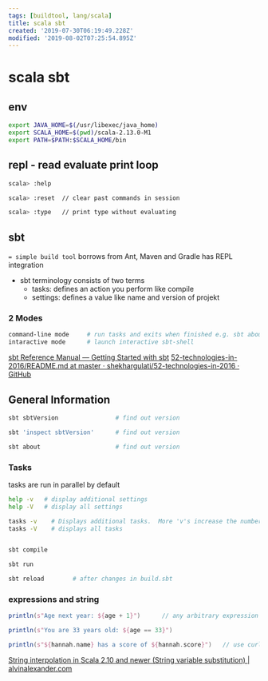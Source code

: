 ```yaml
---
tags: [buildtool, lang/scala]
title: scala sbt
created: '2019-07-30T06:19:49.228Z'
modified: '2019-08-02T07:25:54.895Z'
---
```


# scala sbt

## env
```sh
export JAVA_HOME=$(/usr/libexec/java_home)
export SCALA_HOME=$(pwd)/scala-2.13.0-M1
export PATH=$PATH:$SCALA_HOME/bin
```

## repl - read evaluate print loop
```sh
scala> :help

scala> :reset  // clear past commands in session

scala> :type   // print type without evaluating
```

## sbt
`= simple build tool`
borrows from Ant, Maven and Gradle has REPL integration

- sbt terminology consists of two terms
  - tasks:      defines an action you perform like compile
  - settings:   defines a value like name and version of projekt

### 2 Modes
```sh
command-line mode     # run tasks and exits when finished e.g. sbt about
intaractive mode      # launch interactive sbt-shell
```

[sbt Reference Manual — Getting Started with sbt](http://www.scala-sbt.org/0.13/docs/Getting-Started.html)
[52-technologies-in-2016/README.md at master · shekhargulati/52-technologies-in-2016 · GitHub](https://github.com/shekhargulati/52-technologies-in-2016/blob/master/02-sbt/README.md)


## General Information

```sh
sbt sbtVersion                # find out version

sbt 'inspect sbtVersion'      # find out version

sbt about                     # find out version
```

### Tasks

tasks are run in parallel by default
```sh
help -v   # display additional settings
help -V   # display all settings

tasks -v    # Displays additional tasks.  More 'v's increase the number of tasks displayed.
tasks -V    # displays all tasks


sbt compile

sbt run

sbt reload        # after changes in build.sbt
```

### expressions and string
```scala
println(s"Age next year: ${age + 1}")      // any arbitrary expression can be embedded in ${}

println(s"You are 33 years old: ${age == 33}")

println(s"${hannah.name} has a score of ${hannah.score}")   // use curly braces when printing object fields
```
[String interpolation in Scala 2.10 and newer (String variable substitution) | alvinalexander.com](https://alvinalexander.com/scala/string-interpolation-scala-2.10-embed-variables-in-strings)
